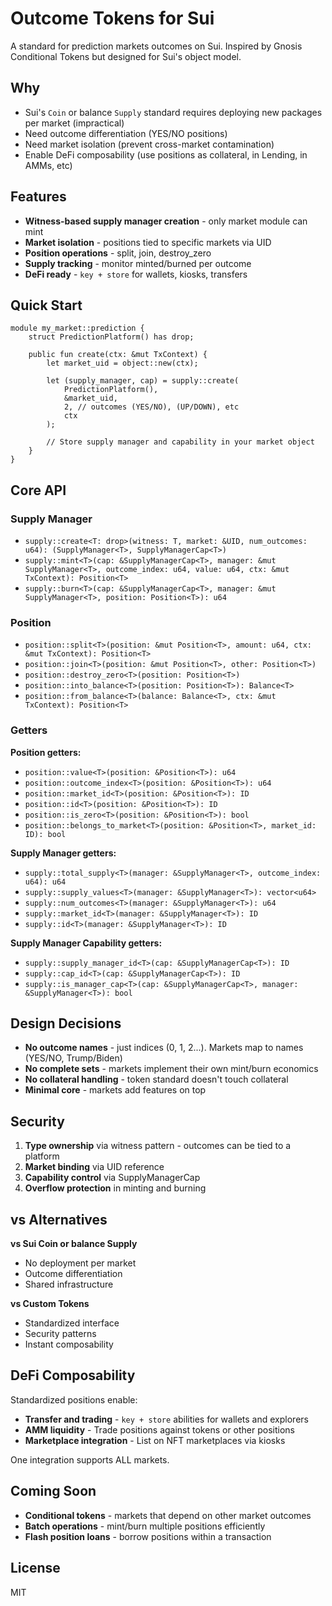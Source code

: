 # Outcome Tokens for Sui

A standard for prediction markets outcomes on Sui. Inspired by Gnosis Conditional Tokens but designed for Sui's object model.

## Why

- Sui's `Coin` or balance `Supply` standard requires deploying new packages per market (impractical)
- Need outcome differentiation (YES/NO positions)
- Need market isolation (prevent cross-market contamination)
- Enable DeFi composability (use positions as collateral, in Lending, in AMMs, etc)

## Features

- **Witness-based supply manager creation** - only market module can mint
- **Market isolation** - positions tied to specific markets via UID
- **Position operations** - split, join, destroy_zero
- **Supply tracking** - monitor minted/burned per outcome
- **DeFi ready** - `key + store` for wallets, kiosks, transfers

## Quick Start

```move
module my_market::prediction {
    struct PredictionPlatform() has drop;
    
    public fun create(ctx: &mut TxContext) {
        let market_uid = object::new(ctx);

        let (supply_manager, cap) = supply::create(
            PredictionPlatform(),
            &market_uid,
            2, // outcomes (YES/NO), (UP/DOWN), etc
            ctx
        );

        // Store supply manager and capability in your market object
    }
}
```

## Core API

### Supply Manager
- `supply::create<T: drop>(witness: T, market: &UID, num_outcomes: u64): (SupplyManager<T>, SupplyManagerCap<T>)`
- `supply::mint<T>(cap: &SupplyManagerCap<T>, manager: &mut SupplyManager<T>, outcome_index: u64, value: u64, ctx: &mut TxContext): Position<T>`
- `supply::burn<T>(cap: &SupplyManagerCap<T>, manager: &mut SupplyManager<T>, position: Position<T>): u64`

### Position  
- `position::split<T>(position: &mut Position<T>, amount: u64, ctx: &mut TxContext): Position<T>`
- `position::join<T>(position: &mut Position<T>, other: Position<T>)`
- `position::destroy_zero<T>(position: Position<T>)`
- `position::into_balance<T>(position: Position<T>): Balance<T>`
- `position::from_balance<T>(balance: Balance<T>, ctx: &mut TxContext): Position<T>`

### Getters

**Position getters:**
- `position::value<T>(position: &Position<T>): u64`
- `position::outcome_index<T>(position: &Position<T>): u64`
- `position::market_id<T>(position: &Position<T>): ID`
- `position::id<T>(position: &Position<T>): ID`
- `position::is_zero<T>(position: &Position<T>): bool`
- `position::belongs_to_market<T>(position: &Position<T>, market_id: ID): bool`

**Supply Manager getters:**
- `supply::total_supply<T>(manager: &SupplyManager<T>, outcome_index: u64): u64`
- `supply::supply_values<T>(manager: &SupplyManager<T>): vector<u64>`
- `supply::num_outcomes<T>(manager: &SupplyManager<T>): u64`
- `supply::market_id<T>(manager: &SupplyManager<T>): ID`
- `supply::id<T>(manager: &SupplyManager<T>): ID`

**Supply Manager Capability getters:**
- `supply::supply_manager_id<T>(cap: &SupplyManagerCap<T>): ID`
- `supply::cap_id<T>(cap: &SupplyManagerCap<T>): ID`
- `supply::is_manager_cap<T>(cap: &SupplyManagerCap<T>, manager: &SupplyManager<T>): bool`

## Design Decisions

- **No outcome names** - just indices (0, 1, 2...). Markets map to names (YES/NO, Trump/Biden)
- **No complete sets** - markets implement their own mint/burn economics
- **No collateral handling** - token standard doesn't touch collateral
- **Minimal core** - markets add features on top

## Security

1. **Type ownership** via witness pattern - outcomes can be tied to a platform
2. **Market binding** via UID reference
3. **Capability control** via SupplyManagerCap
4. **Overflow protection** in minting and burning

## vs Alternatives

**vs Sui Coin or balance Supply**
- No deployment per market
- Outcome differentiation  
- Shared infrastructure

**vs Custom Tokens**
- Standardized interface
- Security patterns
- Instant composability

## DeFi Composability

Standardized positions enable:
- **Transfer and trading** - `key + store` abilities for wallets and explorers
- **AMM liquidity** - Trade positions against tokens or other positions  
- **Marketplace integration** - List on NFT marketplaces via kiosks

One integration supports ALL markets.

## Coming Soon

- **Conditional tokens** - markets that depend on other market outcomes
- **Batch operations** - mint/burn multiple positions efficiently
- **Flash position loans** - borrow positions within a transaction

## License

MIT